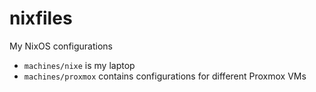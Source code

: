 # nixfiles

My NixOS configurations

- `machines/nixe` is my laptop
- `machines/proxmox` contains configurations for different Proxmox VMs
